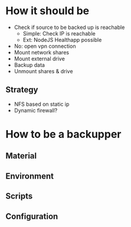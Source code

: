 # How it should be

 - Check if source to be backed up is reachable
	 - Simple: Check IP is reachable
	 - Ext: NodeJS Healthapp possible
 - No: open vpn connection
 - Mount network shares
 - Mount external drive
 - Backup data
 - Unmount shares & drive

## Strategy

 - NFS based on static ip
 - Dynamic firewall?

# How to be a backupper
## Material
## Environment
## Scripts
## Configuration
